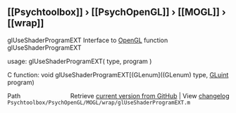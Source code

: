 ## [[Psychtoolbox]] &#8250; [[PsychOpenGL]] &#8250; [[MOGL]] &#8250; [[wrap]]

glUseShaderProgramEXT  Interface to [OpenGL](OpenGL) function glUseShaderProgramEXT  
  
usage:  glUseShaderProgramEXT( type, program )  
  
C function:  void glUseShaderProgramEXT[(GLenum]((GLenum) type, [GLuint](GLuint) program)  




<div class="code_header" style="text-align:right;">
  <span style="float:left;">Path&nbsp;&nbsp;</span> <span class="counter">Retrieve <a href=
  "https://raw.github.com/Psychtoolbox-3/Psychtoolbox-3/beta/Psychtoolbox/PsychOpenGL/MOGL/wrap/glUseShaderProgramEXT.m">current version from GitHub</a> | View <a href=
  "https://github.com/Psychtoolbox-3/Psychtoolbox-3/commits/beta/Psychtoolbox/PsychOpenGL/MOGL/wrap/glUseShaderProgramEXT.m">changelog</a></span>
</div>
<div class="code">
  <code>Psychtoolbox/PsychOpenGL/MOGL/wrap/glUseShaderProgramEXT.m</code>
</div>

